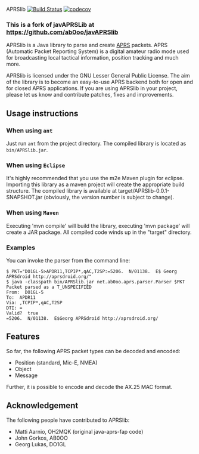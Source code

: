 APRSlib [![Build Status](https://travis-ci.org/piemmm/APRSlib.svg?branch=master)](https://travis-ci.org/piemmm/APRSlib) [![codecov](https://codecov.io/gh/piemmm/APRSlib/branch/master/graph/badge.svg)](https://codecov.io/gh/piemmm/APRSlib)


### This is a fork of javAPRSLib at https://github.com/ab0oo/javAPRSlib


APRSlib is a Java library to parse and create [APRS](http://www.aprs.org/)
packets. APRS (Automatic Packet Reporting System) is a digital amateur radio
mode used for broadcasting local tactical information, position tracking and
much more.

APRSlib is licensed under the GNU Lesser General Public License. The aim of
the library is to become an easy-to-use APRS backend both for open and for
closed APRS applications. If you are using APRSlib in your project, please
let us know and contribute patches, fixes and improvements.

Usage instructions
------------------

### When using `ant`

Just run `ant` from the project directory. The compiled library is located as
`bin/APRSlib.jar`.

### When using `Eclipse`

It's highly recommended that you use the m2e Maven plugin for eclipse.  Importing this
library as a maven project will create the appropriate build structure.  The compiled library
is available at target/APRSlib-0.0.1-SNAPSHOT.jar (obviously, the version number is subject
to change).

### When using `Maven`
Executing 'mvn compile' will build the library, executing 'mvn package' will create a JAR package.
All compiled code winds up in the "target" directory.

### Examples

You can invoke the parser from the command line:

	$ PKT="DO1GL-5>APDR11,TCPIP*,qAC,T2SP:=5206.  N/01138.  E$ Georg APRSdroid http://aprsdroid.org/"
	$ java -classpath bin/APRSlib.jar net.ab0oo.aprs.parser.Parser $PKT
	Packet parsed as a T_UNSPECIFIED
	From:  DO1GL-5
	To:  APDR11
	Via: ,TCPIP*,qAC,T2SP
	DTI: =
	Valid?  true
	=5206.  N/01138.  E$Georg APRSdroid http://aprsdroid.org/


Features
--------

So far, the following APRS packet types can be decoded and encoded:

 * Position (standard, Mic-E, NMEA)
 * Object
 * Message

Further, it is possible to encode and decode the AX.25 MAC format.

Acknowledgement
---------------

The following people have contributed to APRSlib:

 * Matti Aarnio, OH2MQK (original java-aprs-fap code)
 * John Gorkos, AB0OO
 * Georg Lukas, DO1GL
